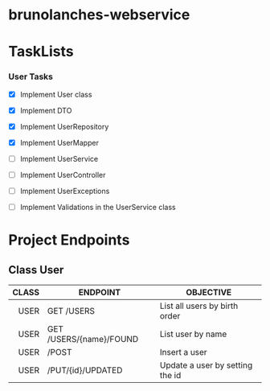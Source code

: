 # brunolanches-webservice



# TaskLists

### User Tasks

- [X] Implement User class
- [X] Implement DTO
- [X] Implement UserRepository
- [X] Implement UserMapper
- [ ] Implement UserService
- [ ] Implement UserController
- [ ] Implement UserExceptions
- [ ] Implement Validations in the UserService class




# Project Endpoints

## Class User

| CLASS 	| ENDPOINT                	| OBJECTIVE                       	|
|------:	|-------------------------	|---------------------------------	|
| USER  	| GET /USERS              	| List all users by birth order   	|
| USER  	| GET /USERS/{name}/FOUND 	| List user by name               	|
| USER  	| /POST                   	| Insert a user                   	|
| USER  	| /PUT/{id}/UPDATED       	| Update a user by setting the id 	|
